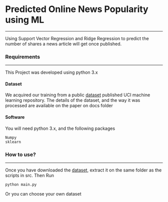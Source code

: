 # Predicted Online News Popularity using ML 
----
Using Support Vector Regression and Ridge Regression to predict the number of shares a news article will get once published.


### Requirements 
----
This Project was developed using python 3.x

#### Dataset

We acquired our training from a public [dataset](http://archive.ics.uci.edu/ml/datasets/Online+News+Popularity) published UCI machine learning repository. The details of the dataset, and the way it was processed are available on the paper on docs folder

#### Software
 You will need python 3.x, and the following packages

```
Numpy 
sklearn
```

### How to use? 
---
Once you have downloaded the [dataset](http://archive.ics.uci.edu/ml/datasets/Online+News+Popularity), extract it on the same folder as the scripts in src. Then Run
```
python main.py
```

Or you can choose your own dataset
